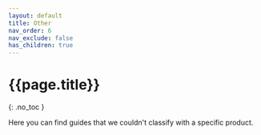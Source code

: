 ```yaml
---
layout: default
title: Other
nav_order: 6
nav_exclude: false
has_children: true
---
```


# {{page.title}}
{: .no_toc }

Here you can find guides that we couldn't classify with a specific product.
